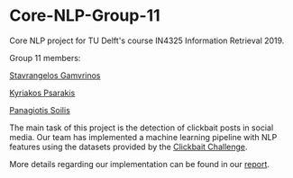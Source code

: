 # Core-NLP-Group-11

Core NLP project for TU Delft's course IN4325 Information Retrieval 2019. 

Group 11 members:

[Stavrangelos Gamvrinos](https://github.com/agamvrinos)

[Kyriakos Psarakis](https://github.com/kPsarakis)

[Panagiotis Soilis](https://github.com/psoilis)

The main task of this project is the detection of clickbait posts in social media. Our team has implemented a 
machine learning pipeline with NLP features using the datasets provided by the [Clickbait Challenge](https://www.clickbait-challenge.org/).

More details regarding our implementation can be found in our  [report](IR_NLP_Assignment_Group11.pdf).
